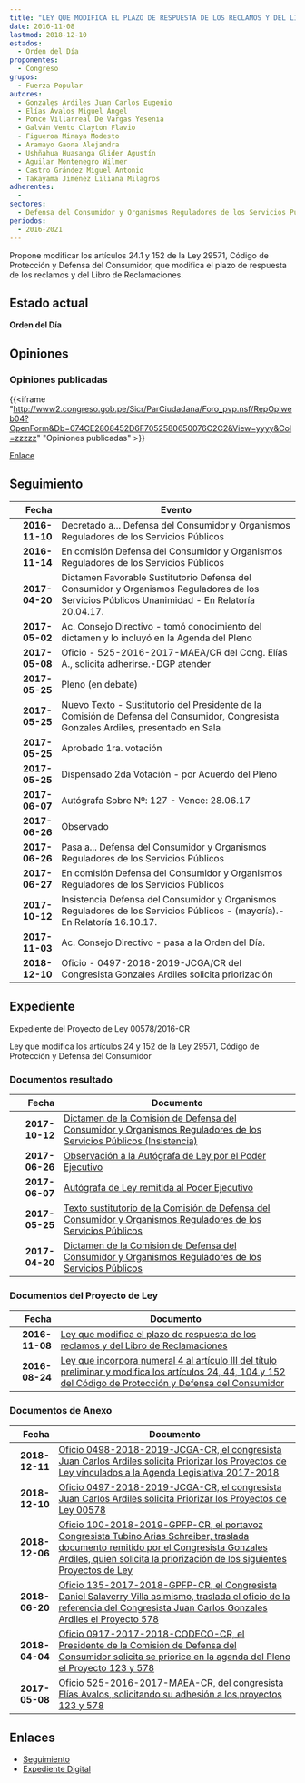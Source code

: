 ```yaml
---
title: "LEY QUE MODIFICA EL PLAZO DE RESPUESTA DE LOS RECLAMOS Y DEL LIBRO DE RECLAMACIONES"
date: 2016-11-08
lastmod: 2018-12-10
estados: 
  - Orden del Día
proponentes: 
  - Congreso
grupos: 
  - Fuerza Popular
autores: 
  - Gonzales Ardiles Juan Carlos Eugenio
  - Elías Ávalos Miguel Ángel
  - Ponce Villarreal De Vargas Yesenia
  - Galván Vento Clayton Flavio
  - Figueroa Minaya Modesto
  - Aramayo Gaona Alejandra
  - Ushñahua Huasanga Glider Agustín
  - Aguilar Montenegro Wilmer
  - Castro Grández Miguel Antonio
  - Takayama Jiménez Liliana Milagros
adherentes: 
  - 
sectores: 
  - Defensa del Consumidor y Organismos Reguladores de los Servicios Públicos
periodos: 
  - 2016-2021
---
```


Propone modificar los artículos 24.1 y 152 de la Ley 29571, Código de Protección y Defensa del Consumidor, que modifica el plazo de respuesta de los reclamos y del Libro de Reclamaciones.


## Estado actual

**Orden del Día**

## Opiniones

### Opiniones publicadas

{{<iframe "http://www2.congreso.gob.pe/Sicr/ParCiudadana/Foro_pvp.nsf/RepOpiweb04?OpenForm&Db=074CE2808452D6F7052580650076C2C2&View=yyyy&Col=zzzzz" "Opiniones publicadas" >}}

[Enlace](http://www2.congreso.gob.pe/Sicr/ParCiudadana/Foro_pvp.nsf/RepOpiweb04?OpenForm&Db=074CE2808452D6F7052580650076C2C2&View=yyyy&Col=zzzzz)

## Seguimiento

| Fecha | Evento |
|------:|--------|
| **2016-11-10** | Decretado a... Defensa del Consumidor y Organismos Reguladores de los Servicios Públicos|
| **2016-11-14** | En comisión Defensa del Consumidor y Organismos Reguladores de los Servicios Públicos|
| **2017-04-20** | Dictamen Favorable Sustitutorio Defensa del Consumidor y Organismos Reguladores de los Servicios Públicos Unanimidad - En Relatoría 20.04.17.|
| **2017-05-02** | Ac. Consejo Directivo - tomó conocimiento del dictamen y lo incluyó en la Agenda del Pleno|
| **2017-05-08** | Oficio - 525-2016-2017-MAEA/CR del Cong. Elías A., solicita adherirse.-DGP atender|
| **2017-05-25** | Pleno (en debate)|
| **2017-05-25** | Nuevo Texto - Sustitutorio del Presidente de la Comisión de Defensa del Consumidor, Congresista Gonzales Ardiles, presentado en Sala|
| **2017-05-25** | Aprobado 1ra. votación|
| **2017-05-25** | Dispensado 2da Votación - por Acuerdo del Pleno|
| **2017-06-07** | Autógrafa Sobre Nº: 127 - Vence: 28.06.17|
| **2017-06-26** | Observado|
| **2017-06-26** | Pasa a... Defensa del Consumidor y Organismos Reguladores de los Servicios Públicos|
| **2017-06-27** | En comisión Defensa del Consumidor y Organismos Reguladores de los Servicios Públicos|
| **2017-10-12** | Insistencia Defensa del Consumidor y Organismos Reguladores de los Servicios Públicos - (mayoría).-En Relatoría 16.10.17.|
| **2017-11-03** | Ac. Consejo Directivo - pasa a la Orden del Día.|
| **2018-12-10** | Oficio - 0497-2018-2019-JCGA/CR del Congresista Gonzales Ardiles solicita priorización|


## Expediente

Expediente del Proyecto de Ley 00578/2016-CR

Ley que modifica los artículos 24 y 152 de la Ley 29571, Código de Protección y Defensa del Consumidor


### Documentos resultado

| Fecha | Documento |
|------:|--------|
| **2017-10-12** | [Dictamen de la Comisión de Defensa del Consumidor y Organismos Reguladores de los Servicios Públicos (Insistencia)](http://www.leyes.congreso.gob.pe/Documentos/2016_2021/Dictamenes/Proyectos_de_Ley/00123DC06MAY20171012.PDF) |
| **2017-06-26** | [Observación a la Autógrafa de Ley por el Poder Ejecutivo](http://www.leyes.congreso.gob.pe/Documentos/2016_2021/Observacion_a_la_Autografa/OBAU0012320170626.pdf) |
| **2017-06-07** | [Autógrafa de Ley remitida al Poder Ejecutivo](http://www.leyes.congreso.gob.pe/Documentos/2016_2021/Autografas/Ley_y_de_Resolucion_Legislativa/AU0012320170607.pdf) |
| **2017-05-25** | [Texto sustitutorio de la Comisión de Defensa del Consumidor y Organismos Reguladores de los Servicios Públicos](http://www.leyes.congreso.gob.pe/Documentos/2016_2021/Texto_Sustitutorio/Proyectos_de_Ley/TS0012320170525.pdf) |
| **2017-04-20** | [Dictamen de la Comisión de Defensa del Consumidor y Organismos Reguladores de los Servicios Públicos](http://www.leyes.congreso.gob.pe/Documentos/2016_2021/Dictamenes/Proyectos_de_Ley/00123DC06MAY20170420.PDF) |

### Documentos del Proyecto de Ley

| Fecha | Documento |
|------:|--------|
| **2016-11-08** | [Ley que modifica el plazo de respuesta de los reclamos y del Libro de Reclamaciones](http://www.leyes.congreso.gob.pe/Documentos/2016_2021/Proyectos_de_Ley_y_de_Resoluciones_Legislativas/PL0057820161108..pdf) |
| **2016-08-24** | [Ley que incorpora numeral 4 al artículo III del título preliminar y modifica los artículos 24, 44, 104 y 152 del Código de Protección y Defensa del Consumidor](http://www.leyes.congreso.gob.pe/Documentos/2016_2021/Proyectos_de_Ley_y_de_Resoluciones_Legislativas/PL0012320160824-.pdf) |

### Documentos de Anexo

| Fecha | Documento |
|------:|--------|
| **2018-12-11** | [Oficio 0498-2018-2019-JCGA-CR, el congresista Juan Carlos Ardiles solicita Priorizar los Proyectos de Ley vinculados a la Agenda Legislativa 2017-2018](http://www.leyes.congreso.gob.pe/Documentos/2016_2021/Oficios/Congresistas/OFICIO-0498-2018-2019-JCGA-CR.pdf) |
| **2018-12-10** | [Oficio 0497-2018-2019-JCGA-CR, el congresista Juan Carlos Ardiles solicita Priorizar los Proyectos de Ley 00578](http://www.leyes.congreso.gob.pe/Documentos/2016_2021/Oficios/Congresistas/OFICIO-0497-2018-2019-JCGA-CR.pdf) |
| **2018-12-06** | [Oficio 100-2018-2019-GPFP-CR, el portavoz Congresista Tubino Arias Schreiber, traslada documento remitido por el Congresista Gonzales Ardiles, quien solicita la priorización de los siguientes Proyectos de Ley](http://www.leyes.congreso.gob.pe/Documentos/2016_2021/Oficios/Grupos_Parlamentarios/OFICIO-100-2018-2019-GPFP-CR.pdf) |
| **2018-06-20** | [Oficio 135-2017-2018-GPFP-CR, el Congresista Daniel Salaverry Villa asimismo, traslada el oficio de la referencia del Congresista Juan Carlos Gonzales Ardiles el Proyecto 578](http://www.leyes.congreso.gob.pe/Documentos/2016_2021/Oficios/Congresistas/OFICIO-135-2017-2018-GPFP.pdf) |
| **2018-04-04** | [Oficio 0917-2017-2018-CODECO-CR, el Presidente de la Comisión de Defensa del Consumidor solicita se priorice en la agenda del Pleno el Proyecto 123 y 578](http://www.leyes.congreso.gob.pe/Documentos/2016_2021/Oficios/Comisiones_Ordinarias/OFICIO-0917-2017-2018-CODECO-CR.pdf) |
| **2017-05-08** | [Oficio 525-2016-2017-MAEA-CR, del congresista Elías Avalos, solicitando su adhesión a los proyectos 123 y 578](http://www.leyes.congreso.gob.pe/Documentos/2016_2021/Adhesiones/Proyectos_de_Ley/OFICIO-525-2016-2017-MAEA-CR.PDF) |

## Enlaces 

- [Seguimiento](http://www2.congreso.gob.pe/Sicr/TraDocEstProc/CLProLey2016.nsf/f7fff46988ca05b1052578e100829cc7/e1643d834e32dc3505258065007dd34a?OpenDocument)
- [Expediente Digital](http://www2.congreso.gob.pehttp://www2.congreso.gob.pe/Sicr/TraDocEstProc/CLProLey2016.nsf/f7fff46988ca05b1052578e100829cc7/e1643d834e32dc3505258065007dd34a?OpenDocument&Click=05257FB7005EB655.eb71d0cf91d8294e05256cdf006b5706/$Body/0.1C6C)
